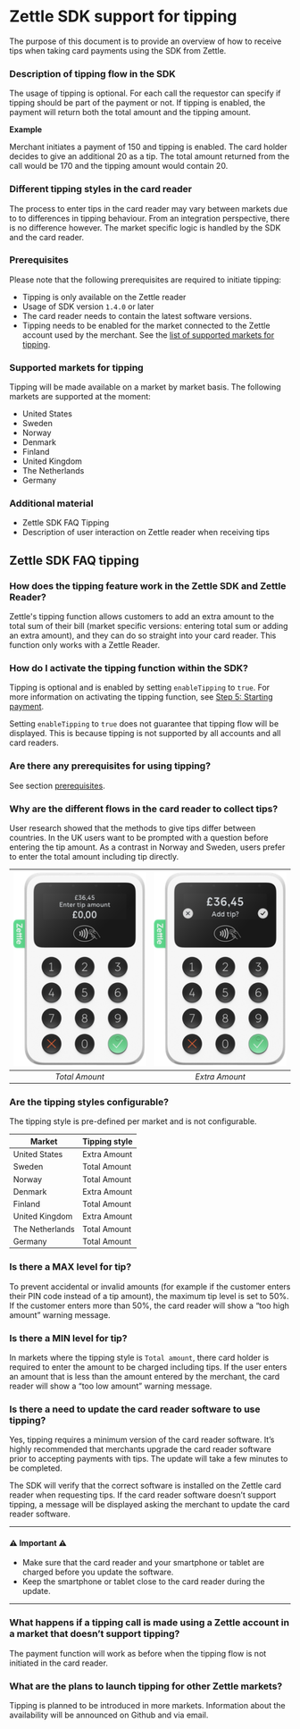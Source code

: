 # Zettle SDK support for tipping
The purpose of this document is to provide an overview of how to receive tips when taking card payments using the SDK from Zettle.

### Description of tipping flow in the SDK
The usage of tipping is optional. For each call the requestor can specify if tipping should be part of the payment or not. If tipping is enabled, the payment will return both the total amount and the tipping amount.

**Example** 

Merchant initiates a payment of 150 and tipping is enabled. The card holder decides to give an additional 20 as a tip. The total amount returned from the call would be 170 and the tipping amount would contain 20.

### Different tipping styles in the card reader
The process to enter tips in the card reader may vary between markets due to to differences in tipping behaviour. From an integration perspective, there is no difference however. The market specific logic is handled by the SDK and the card reader.

### Prerequisites
Please note that the following prerequisites are required to initiate tipping:

- Tipping is only available on the Zettle reader
- Usage of SDK version `1.4.0` or later
- The card reader needs to contain the latest software versions.
- Tipping needs to be enabled for the market connected to the Zettle account used by the merchant. See the [list of supported markets for tipping](#supported-markets-for-tipping).

### Supported markets for tipping
Tipping will be made available on a market by market basis. The following markets are supported at the moment:

- United States
- Sweden
- Norway
- Denmark
- Finland
- United Kingdom
- The Netherlands
- Germany

### Additional material

- Zettle SDK FAQ Tipping
- Description of user interaction on Zettle reader when receiving tips

## Zettle SDK FAQ tipping

### How does the tipping feature work in the Zettle SDK and Zettle Reader?

Zettle's tipping function allows customers to add an extra amount to the total sum of their bill (market specific versions: entering total sum or adding an extra amount), and they can do so straight into your card reader. This function only works with a Zettle Reader.

### How do I activate the tipping function within the SDK?
Tipping is optional and is enabled by setting `enableTipping` to `true`. For more information on activating the tipping function, see [Step 5: Starting payment](../../README.md#step-5-starting-payment).

Setting `enableTipping` to `true` does not guarantee that tipping flow will be displayed. This is because tipping is not supported by all accounts and all card readers.

### Are there any prerequisites for using tipping?
See section [prerequisites](#prerequisites).

### Why are the different flows in the card reader to collect tips?
User research showed that the methods to give tips differ between countries. In the UK users want to be prompted with a question before entering the tip amount. As a contrast in Norway and Sweden, users prefer to enter the total amount including tip directly.

 ![alt text][reader_front_total] | ![alt text][reader_front_extra] 
 :------: | :------: 
  *Total Amount* | *Extra Amount* 

### Are the tipping styles configurable?
The tipping style is pre-defined per market and is not configurable.

| Market | Tipping style |
| ------ | ------ |
| United States | Extra Amount |
| Sweden | Total Amount |
| Norway | Total Amount |
| Denmark | Extra Amount |
| Finland | Total Amount |
| United Kingdom | Extra Amount |
| The Netherlands | Total Amount |
| Germany | Total Amount |

### Is there a MAX level for tip?
To prevent accidental or invalid amounts (for example if the customer enters their PIN code instead of a tip amount), the maximum tip level is set to 50%. If the customer enters more than 50%, the card reader will show a “too high amount” warning message.

### Is there a MIN level for tip?
In markets where the tipping style is `Total amount`, there card holder is required to enter the amount to be charged including tips. If the user enters an amount that is less than the amount entered by the merchant, the card reader will show a “too low amount” warning message.

### Is there a need to update the card reader software to use tipping?
Yes, tipping requires a minimum version of the card reader software. It’s highly recommended that merchants upgrade the card reader software prior to accepting payments with tips. The update will take a few minutes to be completed.

The SDK will verify that the correct software is installed on the Zettle card reader when requesting tips. If the card reader software doesn’t support tipping, a message will be displayed asking the merchant to update the card reader software.

---
#### ⚠️ Important ⚠️
- Make sure that the card reader and your smartphone or tablet are charged before you update the software.
- Keep the smartphone or tablet close to the card reader during the update.
---

### What happens if a tipping call is made using a Zettle account in a market that doesn’t support tipping?
The payment function will work as before when the tipping flow is not initiated in the card reader.

### What are the plans to launch tipping for other Zettle markets?
Tipping is planned to be introduced in more markets. Information about the availability will be announced on Github and via email.

[reader_front_total]: images/iZ_Reader_Front_blue_TOTAL-AMOUNT_flow.png "Total Amount"
[reader_front_extra]: images/iZ_Reader_Front_blue_EXTRA-AMOUNT_flow.png "Extra Amount"